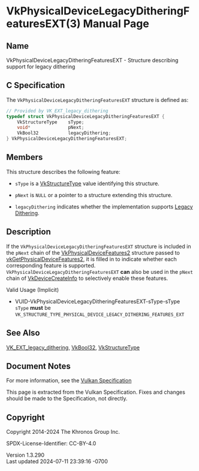 # VkPhysicalDeviceLegacyDitheringFeaturesEXT(3) Manual Page

## Name

VkPhysicalDeviceLegacyDitheringFeaturesEXT - Structure describing
support for legacy dithering



## <a href="#_c_specification" class="anchor"></a>C Specification

The `VkPhysicalDeviceLegacyDitheringFeaturesEXT` structure is defined
as:

``` c
// Provided by VK_EXT_legacy_dithering
typedef struct VkPhysicalDeviceLegacyDitheringFeaturesEXT {
    VkStructureType    sType;
    void*              pNext;
    VkBool32           legacyDithering;
} VkPhysicalDeviceLegacyDitheringFeaturesEXT;
```

## <a href="#_members" class="anchor"></a>Members

This structure describes the following feature:

- `sType` is a [VkStructureType](https://registry.khronos.org/vulkan/specs/1.3-extensions/man/html/VkStructureType.html) value identifying
  this structure.

- `pNext` is `NULL` or a pointer to a structure extending this
  structure.

- <span id="features-legacyDithering"></span> `legacyDithering`
  indicates whether the implementation supports <a
  href="https://registry.khronos.org/vulkan/specs/1.3-extensions/html/vkspec.html#interfaces-legacy-dithering"
  target="_blank" rel="noopener">Legacy Dithering</a>.

## <a href="#_description" class="anchor"></a>Description

If the `VkPhysicalDeviceLegacyDitheringFeaturesEXT` structure is
included in the `pNext` chain of the
[VkPhysicalDeviceFeatures2](https://registry.khronos.org/vulkan/specs/1.3-extensions/man/html/VkPhysicalDeviceFeatures2.html) structure
passed to
[vkGetPhysicalDeviceFeatures2](https://registry.khronos.org/vulkan/specs/1.3-extensions/man/html/vkGetPhysicalDeviceFeatures2.html), it is
filled in to indicate whether each corresponding feature is supported.
`VkPhysicalDeviceLegacyDitheringFeaturesEXT` **can** also be used in the
`pNext` chain of [VkDeviceCreateInfo](https://registry.khronos.org/vulkan/specs/1.3-extensions/man/html/VkDeviceCreateInfo.html) to
selectively enable these features.

Valid Usage (Implicit)

- <a href="#VUID-VkPhysicalDeviceLegacyDitheringFeaturesEXT-sType-sType"
  id="VUID-VkPhysicalDeviceLegacyDitheringFeaturesEXT-sType-sType"></a>
  VUID-VkPhysicalDeviceLegacyDitheringFeaturesEXT-sType-sType  
  `sType` **must** be
  `VK_STRUCTURE_TYPE_PHYSICAL_DEVICE_LEGACY_DITHERING_FEATURES_EXT`

## <a href="#_see_also" class="anchor"></a>See Also

[VK_EXT_legacy_dithering](https://registry.khronos.org/vulkan/specs/1.3-extensions/man/html/VK_EXT_legacy_dithering.html),
[VkBool32](https://registry.khronos.org/vulkan/specs/1.3-extensions/man/html/VkBool32.html), [VkStructureType](https://registry.khronos.org/vulkan/specs/1.3-extensions/man/html/VkStructureType.html)

## <a href="#_document_notes" class="anchor"></a>Document Notes

For more information, see the <a
href="https://registry.khronos.org/vulkan/specs/1.3-extensions/html/vkspec.html#VkPhysicalDeviceLegacyDitheringFeaturesEXT"
target="_blank" rel="noopener">Vulkan Specification</a>

This page is extracted from the Vulkan Specification. Fixes and changes
should be made to the Specification, not directly.

## <a href="#_copyright" class="anchor"></a>Copyright

Copyright 2014-2024 The Khronos Group Inc.

SPDX-License-Identifier: CC-BY-4.0

Version 1.3.290  
Last updated 2024-07-11 23:39:16 -0700
